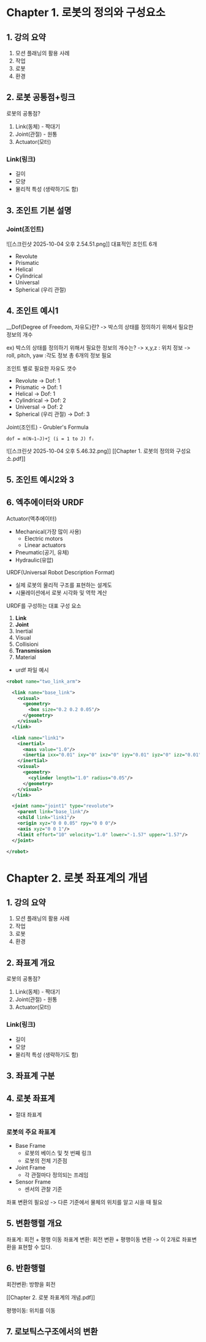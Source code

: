# Chapter 1. 로봇의 정의와 구성요소
## 1. 강의 요약
1. 모션 플래닝의 활용 사례
2. 작업
3. 로봇
4. 환경
## 2. 로봇 공통점+링크
로봇의 공통점?
1. Link(동체) - 짝대기
2. Joint(관절) - 원통
3. Actuator(모터)

### Link(링크)
- 길이
- 모양
- 물리적 특성 (생략하기도 함)

## 3. 조인트 기본 설명
### Joint(조인트)
![[스크린샷 2025-10-04 오후 2.54.51.png]]
대표적인 조인트 6개
- Revolute
- Prismatic
- Helical
- Cylindrical
- Universal
- Spherical (우리 관절)

## 4. 조인트 예시1
__Dof(Degree of Freedom, 자유도)란?
	-> 박스의 상태를 정의하기 위해서 필요한 정보의 개수

ex) 박스의 상태를 정의하기 위해서 필요한 정보의 개수는?
-> x,y,z : 위치 정보
-> roll, pitch, yaw :각도 정보
총 6개의 정보 필요

조인트 별로 필요한 자유도 갯수
- Revolute -> Dof: 1
- Prismatic -> Dof: 1
- Helical -> Dof: 1
- Cylindrical -> Dof: 2
- Universal -> Dof: 2
- Spherical (우리 관절) -> Dof: 3

Joint(조인트) - Grubler's Formula
```
dof = m(N−1−J)+∑ (i = 1 to J) fᵢ
```
![[스크린샷 2025-10-04 오후 5.46.32.png]]
[[Chapter 1. 로봇의 정의와 구성요소.pdf]]
## 5. 조인트 예시2와 3



## 6. 엑추에이터와 URDF
Actuator(액추에이터)
- Mechanical(가장 많이 사용)
	- Electric motors
	- Linear actuators
- Pneumatic(공기, 유체)
- Hydraulic(유압)

URDF(Universal Robot Description Format)
-  실제 로봇의 물리적 구조를 표현하는 설계도
- 시뮬레이션에서 로봇 시각화 및 역학 계산

URDF를 구성하는 대표 구성 요소
1. __Link__
2. __Joint__
3. Inertial
4. Visual
5. Collisioni
6. __Transmission__
7. Material

- urdf 파일 예시
```xml
<robot name="two_link_arm">

  <link name="base_link">
    <visual>
      <geometry>
        <box size="0.2 0.2 0.05"/>
      </geometry>
    </visual>
  </link>

  <link name="link1">
    <inertial>
      <mass value="1.0"/>
      <inertia ixx="0.01" ixy="0" ixz="0" iyy="0.01" iyz="0" izz="0.01"/>
    </inertial>
    <visual>
      <geometry>
        <cylinder length="1.0" radius="0.05"/>
      </geometry>
    </visual>
  </link>

  <joint name="joint1" type="revolute">
    <parent link="base_link"/>
    <child link="link1"/>
    <origin xyz="0 0 0.05" rpy="0 0 0"/>
    <axis xyz="0 0 1"/>
    <limit effort="10" velocity="1.0" lower="-1.57" upper="1.57"/>
  </joint>

</robot>
```





# Chapter 2. 로봇 좌표계의 개념

## 1. 강의 요약
1. 모션 플래닝의 활용 사례
2. 작업
3. 로봇
4. 환경
## 2. 좌표계 개요
로봇의 공통점?
1. Link(동체) - 짝대기
2. Joint(관절) - 원통
3. Actuator(모터)

### Link(링크)
- 길이
- 모양
- 물리적 특성 (생략하기도 함)

## 3. 좌표계 구분

## 4. 로봇 좌표계
- 절대 좌표계

### 로봇의 주요 좌표계
- Base Frame
	- 로봇의 베이스 및 첫 번째 링크
	- 로봇의 전체 기준점
- Joint Frame
	- 각 관절마다 정의되는 프레임
- Sensor Frame
	- 센서의 관찰 기준

좌표 변환의 필요성
	-> 다른 기준에서 물체의 위치를 알고 시을 때 필요
## 5. 변환행렬 개요
좌표계: 회전 + 평행 이동
좌표계 변환: 회전 변환 + 평행이동 변환
-> 이 2개로 좌표변환을 표현할 수 있다.
## 6. 반환행렬
회전변환: 방향을 회전

[[Chapter 2. 로봇 좌표계의 개념.pdf]]

평행이동: 위치를 이동



## 7. 로보틱스구조에서의 변환







